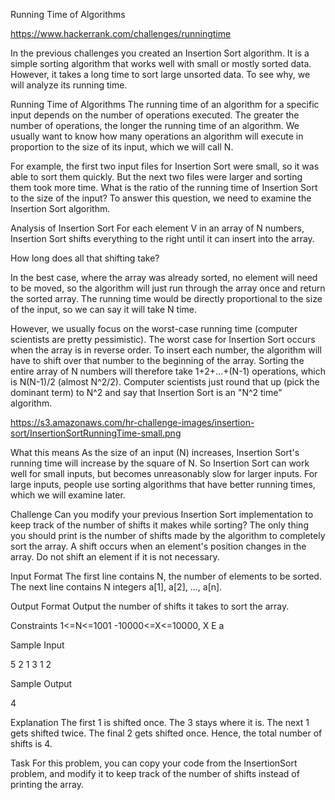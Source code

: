 Running Time of Algorithms

https://www.hackerrank.com/challenges/runningtime

In the previous challenges you created an Insertion Sort algorithm. It is a simple sorting 
algorithm that works well with small or mostly sorted data. However, it takes a long time to 
sort large unsorted data. To see why, we will analyze its running time.

Running Time of Algorithms 
The running time of an algorithm for a specific input depends on the number of operations executed. 
The greater the number of operations, the longer the running time of an algorithm. We usually want 
to know how many operations an algorithm will execute in proportion to the size of its input, which we will call N.

For example, the first two input files for Insertion Sort were small, so it was able to sort them quickly. 
But the next two files were larger and sorting them took more time. What is the ratio of the running time 
of Insertion Sort to the size of the input? To answer this question, we need to examine the Insertion Sort algorithm.

Analysis of Insertion Sort 
For each element V in an array of N numbers, Insertion Sort shifts everything to the right until it can insert  into the array.

How long does all that shifting take?

In the best case, where the array was already sorted, no element will need to be moved, so the algorithm will just 
run through the array once and return the sorted array. The running time would be directly proportional to the 
size of the input, so we can say it will take N time.

However, we usually focus on the worst-case running time (computer scientists are pretty pessimistic). 
The worst case for Insertion Sort occurs when the array is in reverse order. To insert each number, 
the algorithm will have to shift over that number to the beginning of the array. Sorting the entire 
array of N numbers will therefore take 1+2+...+(N-1) operations, which is N(N-1)/2 (almost N^2/2). Computer scientists just 
round that up (pick the dominant term) to N^2 and say that Insertion Sort is an "N^2 time" algorithm.

https://s3.amazonaws.com/hr-challenge-images/insertion-sort/InsertionSortRunningTime-small.png


What this means 
As the size of an input (N) increases, Insertion Sort's running time will increase by the square of N. 
So Insertion Sort can work well for small inputs, but becomes unreasonably slow for larger inputs. 
For large inputs, people use sorting algorithms that have better running times, which we will examine later.

Challenge 
Can you modify your previous Insertion Sort implementation to keep track of the number of shifts 
it makes while sorting? The only thing you should print is the number of shifts made by the 
algorithm to completely sort the array. A shift occurs when an element's position changes 
in the array. Do not shift an element if it is not necessary.


Input Format 
The first line contains N, the number of elements to be sorted. The next line contains N integers a[1], a[2], ..., a[n].

Output Format 
Output the number of shifts it takes to sort the array.

Constraints 
1<=N<=1001
-10000<=X<=10000, X E a 

Sample Input

5
2 1 3 1 2

Sample Output

4


Explanation 
The first 1 is shifted once. The 3 stays where it is. 
The next 1 gets shifted twice. The final 2 gets shifted once. Hence, the total number of shifts is 4.

Task 
For this problem, you can copy your code from the InsertionSort problem, and modify it to keep track of the number of shifts 
instead of printing the array.
